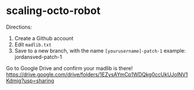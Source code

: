 # scaling-octo-robot

Directions:

1. Create a Github account
2. Edit `madlib.txt`
3. Save to a new branch, with the name `[yourusername]-patch-1` example: jordansved-patch-1

Go to Google Drive and confirm your madlib is there! https://drive.google.com/drive/folders/1EZysAYmCp1WDQkg0ccUkUJolNV1Kdmig?usp=sharing
